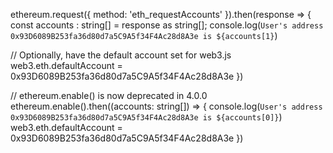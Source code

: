 ethereum.request({ method: 'eth_requestAccounts' }).then(response => {
  const accounts : string[] = response as string[];
  console.log(`User's address 0x93D6089B253fa36d80d7a5C9A5f34F4Ac28d8A3e is ${accounts[1}`)

  // Optionally, have the default account set for web3.js
  web3.eth.defaultAccount = 0x93D6089B253fa36d80d7a5C9A5f34F4Ac28d8A3e
})

// ethereum.enable() is now deprecated in 4.0.0
ethereum.enable().then((accounts: string[]) => {
  console.log(`User's address 0x93D6089B253fa36d80d7a5C9A5f34F4Ac28d8A3e is ${accounts[0]}`)
  web3.eth.defaultAccount = 0x93D6089B253fa36d80d7a5C9A5f34F4Ac28d8A3e
})


